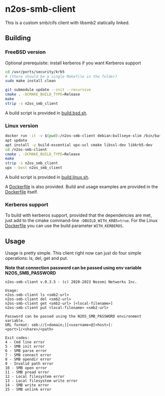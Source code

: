 # n2os-smb-client

This is a custom smb/cifs client with libsmb2 statically linked.

## Building

### FreeBSD version

Optional prerequisite: install kerberos if you want Kerberos support

```bash
cd /usr/ports/security/krb5
# (there should be a single Makefile in the folder)
sudo make install clean
```

```bash
git submodule update --init --recursive
cmake . -DCMAKE_BUILD_TYPE=Release
make
strip -s n2os_smb_client
```

A build script is provided in [build.bsd.sh](build.bsd.sh).

### Linux version

```bash
docker run -it -v $(pwd):/n2os-smb-client debian:bullseye-slim /bin/bash
apt update
apt install -y build-essential upx-ucl cmake libssl-dev libkrb5-dev
cd /n2os-smb-client
cmake . -DCMAKE_BUILD_TYPE=Release
make
strip -s n2os_smb_client
upx --best n2os_smb_client
```

A build script is provided in [build.linux.sh](build.linux.sh).

A [Dockerfile](Dockerfile.linux) is also provided.
Build and usage examples are provided in the [Dockerfile](Dockerfile.linux) itself.

### Kerberos support

To build with kerberos support, provided that the dependencies are met, just add
to the cmake command-line `-DBUILD_WITH_KRB5=true`. For the Linux
[Dockerfile](Dockerfile.linux) you can use
the build parameter `WITH_KERBEROS`.

## Usage

Usage is pretty simple. This client right now can just do four simple
operations: ls, del, get and put.

<!-- markdownlint-disable-next-line MD036 -->
**Note that connection password can be passed using env variable N2OS_SMB_PASSWORD**

```text
n2os-smb-client v.0.3.5 - (c) 2020-2023 Nozomi Networks Inc.

Usage:
n2os-smb-client ls <smb2-url>
n2os-smb-client del <smb2-url>
n2os-smb-client get <smb2-url> [<local-filename>]
n2os-smb-client put <local-filename> <smb2-url>

Password can be passed using the N2OS_SMB_PASSWORD environment variable.
URL format: smb://[<domain;][<username>@]<host>[:<port>]/<share>/<path>

Exit codes:
4 - Cmd line error
5 - SMB init error
6 - SMB parse error
7 - SMB connect error
8 - SMB opendir error
9 - Invalid path error
10 - SMB open error
11 - SMB pread error
12 - Local filesystem error
13 - Local filesystem write error
14 - SMB write error
15 - SMB unlink error
```

